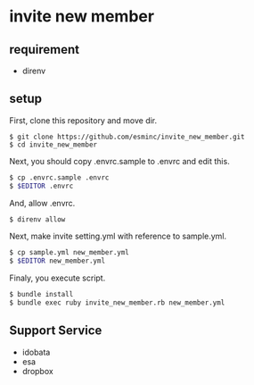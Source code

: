 # invite new member

## requirement

- direnv

## setup

First, clone this repository and move dir.

```
$ git clone https://github.com/esminc/invite_new_member.git
$ cd invite_new_member
```

Next, you should copy .envrc.sample to .envrc and edit this.

```sh
$ cp .envrc.sample .envrc
$ $EDITOR .envrc
```

And, allow .envrc.

```sh
$ direnv allow
```

Next, make invite setting.yml with reference to sample.yml.

```sh
$ cp sample.yml new_member.yml
$ $EDITOR new_member.yml
```

Finaly, you execute script.

```sh
$ bundle install
$ bundle exec ruby invite_new_member.rb new_member.yml
```

## Support Service

- idobata
- esa
- dropbox
